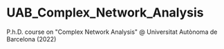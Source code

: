 # UAB_Complex_Network_Analysis
P.h.D. course on "Complex Network Analysis" @ Universitat Autònoma de Barcelona (2022)
